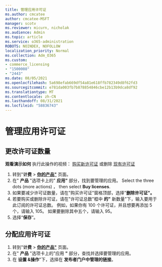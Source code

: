 ```yaml
---
title: 管理应用许可证
ms.author: cmcatee
author: cmcatee-MSFT
manager: scotv
ms.reviewer: micurn, nicholak
ms.audience: Admin
ms.topic: article
ms.service: o365-administration
ROBOTS: NOINDEX, NOFOLLOW
localization_priority: Normal
ms.collection: Adm_O365
ms.custom:
- commerce_licensing
- "1500008"
- "2443"
ms.date: 08/05/2021
ms.openlocfilehash: 5a698efab669df54a81e618ffb782349d8f62fd3
ms.sourcegitcommit: e781da003fb7b878854846cbe12b13b9dca8df92
ms.translationtype: MT
ms.contentlocale: zh-CN
ms.lasthandoff: 08/31/2021
ms.locfileid: "58836743"
---
```

# <a name="manage-app-licenses"></a>管理应用许可证

## <a name="to-change-license-quantity"></a>更改许可证数量

**观看演示如何** 执行此操作的视频： [购买新许可证](https://go.microsoft.com/fwlink/p/?linkid=2154857) 或删除 [现有许可证](https://go.microsoft.com/fwlink/p/?linkid=2154938)

1. 转到"**计费**  >  **[你的产品"](https://go.microsoft.com/fwlink/p/?linkid=842054)** 页面。
2. 在" **产品** "选项卡上的" **应用"** 部分，找到要管理的应用。 Select the three dots (more actions) ， then select **Buy licenses**.
3. 如果要减少许可证数量，请在"购买许可证"窗格顶部，选择"**删除许可证"。**
4. 若要购买或删除许可证，请在"许可证总数"框中 **的"** 新数量"下，输入要用于此订阅的许可证总数。 例如，如果你有 100 个许可证，并且想要再添加 5 个，请输入 105。 如果要删除其中五个，请输入 95。
5. 选择“**保存**”。

## <a name="to-assign-app-licenses"></a>分配应用许可证

1. 转到"**计费**  >  **[你的产品"](https://go.microsoft.com/fwlink/p/?linkid=842054)** 页面。
2. 在" **产品** "选项卡上的"应用 **"** 部分，查找并选择要管理的应用。
3. 在 **设置 &操作**"下，选择在 **发布者门户中管理的链接**。